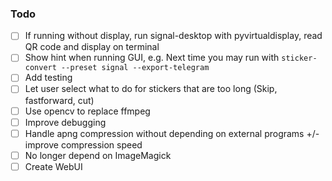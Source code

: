 ### Todo

- [ ] If running without display, run signal-desktop with pyvirtualdisplay, read QR code and display on terminal
- [ ] Show hint when running GUI, e.g. Next time you may run with `sticker-convert --preset signal --export-telegram`
- [ ] Add testing
- [ ] Let user select what to do for stickers that are too long (Skip, fastforward, cut)
- [ ] Use opencv to replace ffmpeg
- [ ] Improve debugging
- [ ] Handle apng compression without depending on external programs +/- improve compression speed
- [ ] No longer depend on ImageMagick
- [ ] Create WebUI
